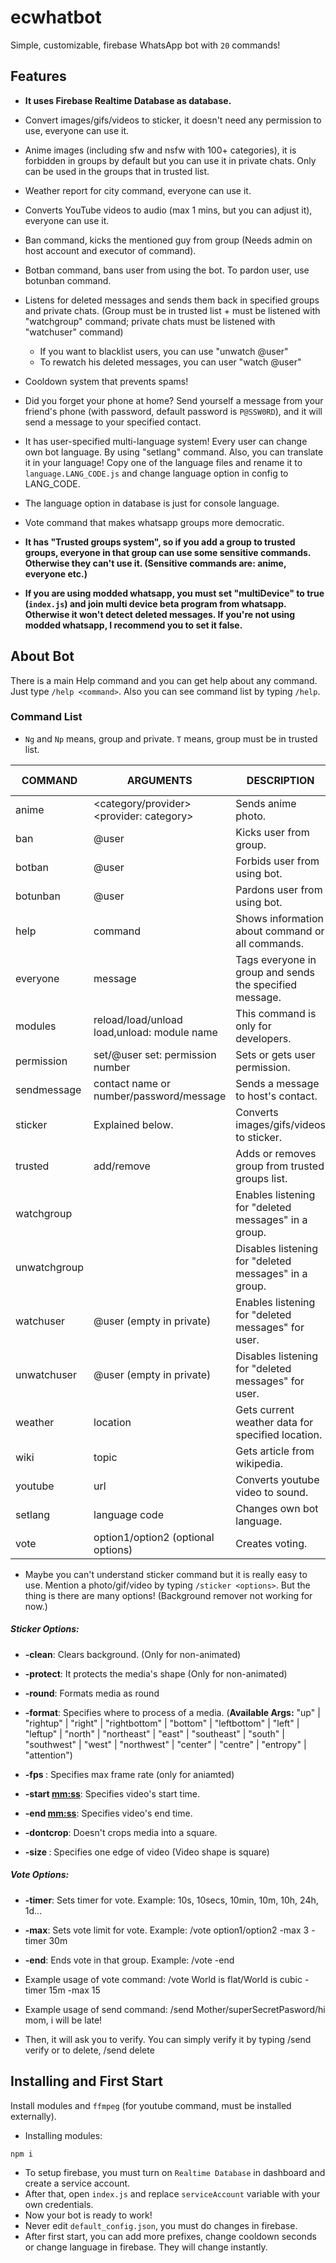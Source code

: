 
# ecwhatbot
Simple, customizable, firebase WhatsApp bot with `20` commands!

## Features

- **It uses  Firebase Realtime Database as database.**

- Convert images/gifs/videos to sticker, it doesn't need any permission to use, everyone can use it.

- Anime images (including sfw and nsfw with 100+ categories), it is forbidden in groups by default but you can use it in private chats. Only can be used in the groups that in trusted list.

- Weather report for city command, everyone can use it.

- Converts YouTube videos to audio (max 1 mins, but you can adjust it), everyone can use it.

- Ban command, kicks the mentioned guy from group (Needs admin on host account and executor of command).
- Botban command, bans user from using the bot. To pardon user, use botunban command.
- Listens for deleted messages and sends them back in specified groups and private chats. (Group must be in trusted list + must be listened with "watchgroup" command; private chats must be listened with "watchuser" command)
  - If you want to blacklist users, you can use "unwatch @user"
  - To rewatch his deleted messages, you can user "watch @user"
- Cooldown system that prevents spams!
- Did you forget your phone at home? Send yourself a message from your friend's phone (with password, default password is `P@SSW0RD`), and it will send a message to your specified contact.
- It has user-specified multi-language system! Every user can change own bot language. By using "setlang" command. Also, you can translate it in your language! Copy one of the language files and rename it to `language.LANG_CODE.js` and change language option in config to LANG_CODE.
- The language option in database is just for console language.

- Vote command that makes whatsapp groups more democratic.

- **It has "Trusted groups system", so if you add a group to trusted groups, everyone in that group can use some sensitive commands. Otherwise they can't use it. (Sensitive commands are: anime, everyone etc.)**
- **If you are using modded whatsapp, you must set "multiDevice" to true (`index.js`) and join multi device beta program from whatsapp. Otherwise it won't detect deleted messages. If you're not using modded whatsapp, I recommend you to set it false.**
## About Bot

There is a main Help command and you can get help about any command. Just type `/help <command>`. Also you can see command list by typing `/help`.


### Command List
- `Ng` and `Np` means, group and private.  `T` means, group must be in trusted list.


| COMMAND | ARGUMENTS | DESCRIPTION | REQUIRED PERMISSIONS | TRIGGERS IN |
|---|---|---|---|---|
| anime | <category/provider> <provider: category> | Sends anime photo. | 0p, (T+0)g | private, group |
| ban | @user | Kicks user from group. | 5g | group |
| botban | @user | Forbids user from using bot. | 10g | group |
| botunban | @user | Pardons user from using bot. | 10g | group |
| help | command | Shows information about command or all commands. | 0p, 0g | private, group |
| everyone | message | Tags everyone in group and sends the specified message. | (5+T)g | group |
| modules | reload/load/unload load,unload: module name | This command is only for developers. | 999p, 999g | private, group |
| permission | set/@user set: permission number | Sets or gets user permission. | 10g | group |
| sendmessage | contact name or number/password/message | Sends a message to host's contact. | 0g, 0p | private, group |
| sticker | Explained below. | Converts images/gifs/videos to sticker. | 0g, 0p | private, group |
| trusted | add/remove | Adds or removes group from trusted groups list. | 10g | group |
| watchgroup |  | Enables listening for "deleted messages" in a group. | 10g | group |
| unwatchgroup |  | Disables listening for "deleted messages" in a group. | 10g | group |
| watchuser | @user (empty in private) | Enables listening for "deleted messages" for user. | 10p, 10g | private, group |
| unwatchuser | @user (empty in private) | Disables listening for "deleted messages" for user. | 10p, 10g | private, group |
| weather | location | Gets current weather data for specified location. | 0p, 0g | private, group |
| wiki | topic | Gets article from wikipedia. | 0p, 0g | private, group |
| youtube | url | Converts youtube video to sound. | 0p, 0g | private, group |
| setlang | language code | Changes own bot language. | 0p, 0g | private, group |
| vote | option1/option2 (optional options) | Creates voting. | 0p, 0g | group |


- Maybe you can't understand sticker command but it is really easy to use. Mention a photo/gif/video by typing `/sticker <options>`. But the thing is there are many options! (Background remover not working for now.)

  

##### Sticker Options:

-  **-clean**: Clears background. (Only for non-animated)

-  **-protect**: It protects the media's shape (Only for non-animated)

-  **-round**: Formats media as round

-  **-format**: Specifies where to process of a media. (__Available Args:__ "up" | "rightup" | "right" | "rightbottom" | "bottom" | "leftbottom" | "left" | "leftup" | "north" | "northeast" | "east" | "southeast" | "south" | "southwest" | "west" | "northwest" | "center" | "centre" | "entropy" | "attention")

-  **-fps <number>**: Specifies max frame rate (only for aniamted)

-  **-start <mm:ss>**: Specifies video's start time.

-  **-end <mm:ss>**: Specifies video's end time.

-  **-dontcrop**: Doesn't crops media into a square.

-  **-size <number>**: Specifies one edge of video (Video shape is square)

##### Vote Options:
- **-timer**: Sets timer for vote. Example: 10s, 10secs, 10min, 10m, 10h, 24h, 1d...
- **-max**: Sets vote limit for vote. Example: /vote option1/option2 -max 3 -timer 30m
- **-end**: Ends vote in that group. Example: /vote -end
- Example usage of vote command: /vote World is flat/World is cubic -timer 15m -max 15

  
- Example usage of send command: /send Mother/superSecretPasword/hi mom, i will be late!
- Then, it will ask you to verify. You can simply verify it by typing /send verify or to delete, /send delete

## Installing and First Start

Install modules and `ffmpeg` (for youtube command, must be installed externally).
- Installing modules:
```batch
npm i
```

- To setup firebase, you must turn on `Realtime Database` in dashboard and create a service account.
- After that, open `index.js` and replace `serviceAccount` variable with your own credentials.
- Now your bot is ready to work!
- Never edit `default_config.json`, you must do changes in firebase.
- After first start, you can add more prefixes, change cooldown seconds or change language in firebase. They will change instantly.
